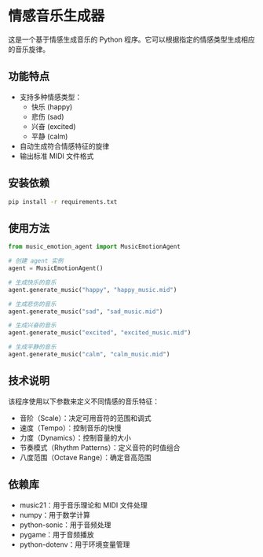 # 情感音乐生成器

这是一个基于情感生成音乐的 Python 程序。它可以根据指定的情感类型生成相应的音乐旋律。

## 功能特点

- 支持多种情感类型：
  - 快乐 (happy)
  - 悲伤 (sad)
  - 兴奋 (excited)
  - 平静 (calm)
- 自动生成符合情感特征的旋律
- 输出标准 MIDI 文件格式

## 安装依赖

```bash
pip install -r requirements.txt
```

## 使用方法

```python
from music_emotion_agent import MusicEmotionAgent

# 创建 agent 实例
agent = MusicEmotionAgent()

# 生成快乐的音乐
agent.generate_music("happy", "happy_music.mid")

# 生成悲伤的音乐
agent.generate_music("sad", "sad_music.mid")

# 生成兴奋的音乐
agent.generate_music("excited", "excited_music.mid")

# 生成平静的音乐
agent.generate_music("calm", "calm_music.mid")
```

## 技术说明

该程序使用以下参数来定义不同情感的音乐特征：

- 音阶（Scale）：决定可用音符的范围和调式
- 速度（Tempo）：控制音乐的快慢
- 力度（Dynamics）：控制音量的大小
- 节奏模式（Rhythm Patterns）：定义音符的时值组合
- 八度范围（Octave Range）：确定音高范围

## 依赖库

- music21：用于音乐理论和 MIDI 文件处理
- numpy：用于数学计算
- python-sonic：用于音频处理
- pygame：用于音频播放
- python-dotenv：用于环境变量管理 